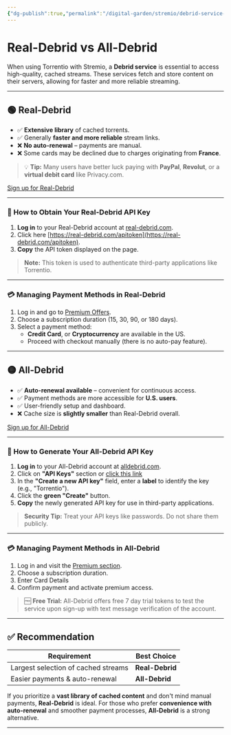 ```yaml
---
{"dg-publish":true,"permalink":"/digital-garden/stremio/debrid-service-setup/","title":"Debrid Service Setup","tags":["debrid comparison"]}
---
```



# Real-Debrid vs All-Debrid

When using Torrentio with Stremio, a **Debrid service** is essential to access high-quality, cached streams. These services fetch and store content on their servers, allowing for faster and more reliable streaming.

---

## 🟢 Real-Debrid

- ✅ **Extensive library** of cached torrents.
- ✅ Generally **faster and more reliable** stream links.
- ❌ **No auto-renewal** – payments are manual.
- ❌ Some cards may be declined due to charges originating from **France**.

> 💡 **Tip:** Many users have better luck paying with **PayPal**, **Revolut**, or a **virtual debit card** like Privacy.com.

[Sign up for Real-Debrid](https://real-debrid.com/)

---

### 🔐 How to Obtain Your Real-Debrid API Key

1. **Log in** to your Real-Debrid account at [real-debrid.com](https://real-debrid.com).
2. Click here [https://real-debrid.com/apitoken](https://real-debrid.com/apitoken).
3. **Copy** the API token displayed on the page.

> **Note:** This token is used to authenticate third-party applications like Torrentio.

---

### 💳 Managing Payment Methods in Real-Debrid

1. Log in and go to [Premium Offers](https://real-debrid.com/premium).
2. Choose a subscription duration (15, 30, 90, or 180 days).
3. Select a payment method:
   - **Credit Card**, or **Cryptocurrency** are available in the US.
   - Proceed with checkout manually (there is no auto-pay feature).

---

## 🟡 All-Debrid

- ✅ **Auto-renewal available** – convenient for continuous access.
- ✅ Payment methods are more accessible for **U.S. users**.
- ✅ User-friendly setup and dashboard.
- ❌ Cache size is **slightly smaller** than Real-Debrid overall.

[Sign up for All-Debrid](https://alldebrid.com/)

---

### 🔐 How to Generate Your All-Debrid API Key

1. **Log in** to your All-Debrid account at [alldebrid.com](https://alldebrid.com).
2. Click on **"API Keys"** section or [click this link](https://alldebrid.com/apikeys/)
3. In the **"Create a new API key"** field, enter a **label** to identify the key (e.g., "Torrentio").
4. Click the **green "Create"** button.
5. **Copy** the newly generated API key for use in third-party applications.

> **Security Tip:** Treat your API keys like passwords. Do not share them publicly.

---

### 💳 Managing Payment Methods in All-Debrid

1. Log in and visit the [Premium section](https://alldebrid.com/offers/).
2. Choose a subscription duration.
3. Enter Card Details
4. Confirm payment and activate premium access.

> 🆓 **Free Trial:** All-Debrid offers free 7 day trial tokens to test the service upon sign-up with text message verification of the account.

---

## ✅ Recommendation

| Requirement                        | Best Choice   |
|------------------------------------|---------------|
| Largest selection of cached streams| **Real-Debrid** |
| Easier payments & auto-renewal     | **All-Debrid**  |

If you prioritize a **vast library of cached content** and don't mind manual payments, **Real-Debrid** is ideal. For those who prefer **convenience with auto-renewal** and smoother payment processes, **All-Debrid** is a strong alternative.

---